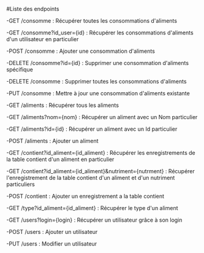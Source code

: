 #Liste des endpoints

-GET /consomme : Récupérer toutes les consommations d'aliments

-GET /consomme?id_user={id} : Récupérer les consommations d'aliments d'un utilisateur en particulier

-POST /consomme : Ajouter une consommation d'aliments

-DELETE /consomme?id={id} : Supprimer une consommation d'aliments spécifique

-DELETE /consomme : Supprimer toutes les consommations d'aliments

-PUT /consomme : Mettre à jour une consommation d'aliments existante

-GET /aliments : Récupérer tous les aliments

-GET /aliments?nom={nom} : Récupérer un aliment avec un Nom particulier

-GET /aliments?id={id} : Récupérer un aliment avec un Id particulier

-POST /aliments : Ajouter un aliment

-GET /contient?id_aliment={id_aliment} : Récupérer les enregistrements de la table contient d'un aliment en particulier

-GET /contient?id_aliment={id_aliment}&nutriment={nutrment} : Récupérer l'enregistrement de la table contient d'un aliment et d'un nutriment particuliers

-POST /contient : Ajouter un enregistrement a la table contient

-GET /type?id_aliment={id_aliment} : Récupérer le type d'un aliment

-GET /users?login={login} : Récupérer un utilisateur grâce à son login

-POST /users : Ajouter un utilisateur

-PUT /users : Modifier un utilisateur
